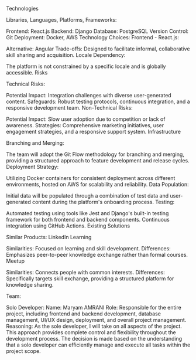 Technologies

Libraries, Languages, Platforms, Frameworks:

Frontend: React.js
Backend: Django
Database: PostgreSQL
Version Control: Git
Deployment: Docker, AWS
Technology Choices:
Frontend - React.js:

Alternative: Angular
Trade-offs: Designed to facilitate informal, collaborative skill sharing and acquisition.
Locale Dependency:

The platform is not constrained by a specific locale and is globally accessible.
Risks

Technical Risks:

Potential Impact: Integration challenges with diverse user-generated content.
Safeguards: Robust testing protocols, continuous integration, and a responsive development team.
Non-Technical Risks:

Potential Impact: Slow user adoption due to competition or lack of awareness.
Strategies: Comprehensive marketing initiatives, user engagement strategies, and a responsive support system.
Infrastructure

Branching and Merging:

The team will adopt the Git Flow methodology for branching and merging, providing a structured approach to feature development and release cycles.
Deployment Strategy:

Utilizing Docker containers for consistent deployment across different environments, hosted on AWS for scalability and reliability.
Data Population:

Initial data will be populated through a combination of test data and user-generated content during the platform's onboarding process.
Testing:

Automated testing using tools like Jest and Django's built-in testing framework for both frontend and backend components. Continuous integration using GitHub Actions.
Existing Solutions

Similar Products: LinkedIn Learning

Similarities: Focused on learning and skill development.
Differences: Emphasizes peer-to-peer knowledge exchange rather than formal courses.
Meetup

Similarities: Connects people with common interests.
Differences: Specifically targets skill exchange, providing a structured platform for knowledge sharing.

Team:

Solo Developer:
Name: Maryam AMRANI
Role: Responsible for the entire project, including frontend and backend development, database management, UI/UX design, deployment, and overall project management.
Reasoning: As the sole developer, I will take on all aspects of the project. This approach provides complete control and flexibility throughout the development process. The decision is made based on the understanding that a solo developer can efficiently manage and execute all tasks within the project scope.
